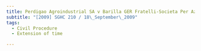 ```yaml
---
title: Perdigao Agroindustrial SA v Barilla GER Fratelli-Societa Per Azioni 
subtitle: "[2009] SGHC 210 / 18\_September\_2009"
tags:
  - Civil Procedure
  - Extension of time

---
```


